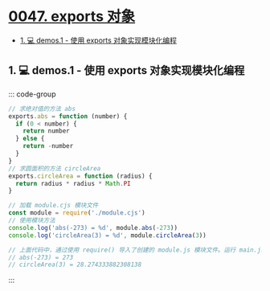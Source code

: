 # [0047. exports 对象](https://github.com/tnotesjs/TNotes.nodejs/tree/main/notes/0047.%20exports%20%E5%AF%B9%E8%B1%A1)

<!-- region:toc -->

- [1. 💻 demos.1 - 使用 exports 对象实现模块化编程](#1--demos1---使用-exports-对象实现模块化编程)

<!-- endregion:toc -->

## 1. 💻 demos.1 - 使用 exports 对象实现模块化编程

::: code-group

```js [module.cjs]
// 求绝对值的方法 abs
exports.abs = function (number) {
  if (0 < number) {
    return number
  } else {
    return -number
  }
}
// 求圆面积的方法 circleArea
exports.circleArea = function (radius) {
  return radius * radius * Math.PI
}
```

```js [index.cjs]
// 加载 module.cjs 模块文件
const module = require('./module.cjs')
// 使用模块方法
console.log('abs(-273) = %d', module.abs(-273))
console.log('circleArea(3) = %d', module.circleArea(3))

// 上面代码中，通过使用 require() 导入了创建的 module.js 模块文件。运行 main.js 文件，结果如下：
// abs(-273) = 273
// circleArea(3) = 28.274333882308138
```

:::
